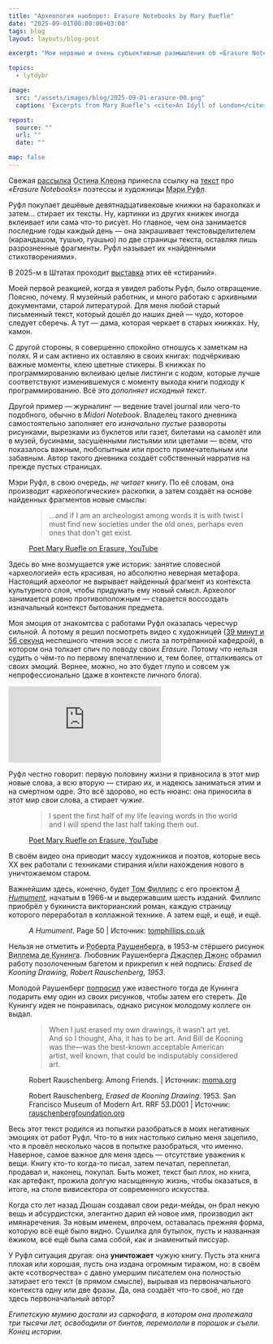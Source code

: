 ```yaml
---
title: "Археология наоборот: Erasure Notebooks by Mary Ruefle"
date: "2025-09-01T00:00:00+03:00"
tags: blog
layout: layouts/blog-post

excerpt: "Мои нервные и очень субъективные размышления об «Erasure Notebooks» поэтессы и художницы Мэри Руфл"

topics:
  - lytdybr

image:
  src: "/assets/images/blog/2025-09-01-erasure-00.png"
  caption: 'Excerpts from Mary Ruefle’s <cite>An Idyll of London</cite>, 2019 | Источник: <a href="https://poetshouse.org/erasures-mary-ruefle-exhibition/">Poets House</a>'

repost:
  source: ""
  url: ""
  date: ""

map: false
---
```


Свежая [рассылка](https://austinkleon.substack.com/p/somebody-needs-to-know-the-time) <abbr title="Austin Kleon">Остина Клеона</abbr> принесла ссылку на [текст](https://www.theparisreview.org/blog/2025/08/12/erasure-notebooks/) про <cite>«Erasure Notebooks»</cite> поэтессы и художницы <abbr title="Mary Ruefle">Мэри Руфл</abbr>.

Руфл покупает дешёвые девятнадцативековые книжки на барахолках и затем... стирает их тексты. Ну, картинки из других книжек иногда вклеивает или сама что-то рисует. Но главное, чем она занимается последние годы каждый день — она закрашивает текстовыделителем (карандашом, тушью, гуашью) по две страницы текста, оставляя лишь разрозненные фрагменты. Руфл называет их «найденными стихотворениями».

В 2025-м в Штатах проходит [выставка](https://poetshouse.org/erasures-mary-ruefle-exhibition/) этих её «стираний».

Моей первой реакцией, когда я увидел работы Руфл, было отвращение. Поясню, почему. Я музейный работник, и много работаю с архивными документами, старой литературой. Для меня любой старый письменный текст, который дошёл до наших дней — чудо, которое следует сберечь. А тут — дама, которая черкает в старых книжках. Ну, камон.

С другой стороны, я совершенно спокойно отношусь к заметкам на полях. Я и сам активно их оставляю в своих книгах: подчёркиваю важные моменты, клею цветные стикеры. В книжках по программированию вклеиваю целые листинги с кодом, которые лучше соответствуют изменившемуся с моменту выхода книги подходу к программированию. Всё это _дополняет исходный текст_.

Другой пример — журналинг — ведение travel journal или чего-то подобного, обычно в <cite>Midori Notebook</cite>. Владелец такого дневника самостоятельно заполняет его _изначально пустые_ развороты рисунками, вырезками из буклетов или газет, билетами на самолёт или в музей, бусинами, засушенными листьями или цветами — всем, что показалось важным, любопытным или просто примечательным или забавным. Автор такого дневника создаёт собственный нарратив на прежде пустых страницах.

Мэри Руфл, в свою очередь, _не читает_ книгу. По её словам, она производит «археологические» раскопки, а затем создаёт на основе найденных фрагментов новые смыслы:

<figure class="quote">
  <blockquote>
…and if I am an archeologist among words it is with twist I must find new societies under the old ones, perhaps even ones that don't get exist.
  </blockquote>
  <figcaption class="quote-caption">
<a href="https://youtu.be/58MtQydc5Zs?si=0IOhP8Vw31o8NPRg">Poet Mary Ruefle on Erasure, YouTube</a>
  </figcaption>
</figure>

Здесь во мне возмущается уже историк: занятие словесной «археологией» есть красивая, но абсолютно неверная метафора. Настоящий археолог не вырывает найденный фрагмент из контекста культурного слоя, чтобы придумать ему новый смысл. Археолог занимается ровно противоположным — старается воссоздать изначальный контекст бытования предмета.

Моя эмоция от знакомтсва с работами Руфл оказалась чересчур сильной. А потому я решил посмотреть видео с художницей ([39 минут и 56 секунд](https://youtu.be/58MtQydc5Zs) неспешного чтения эссе с листа за потрёпанной кафедрой), в котором она толкает спич по поводу своих <cite>Erasure</cite>. Потому что нельзя судить о чём-то по первому впечатлению и, тем более, отталкиваясь от своих эмоций. Вернее, можно, но это будет глупо и совсем уж непрофессионально (даже в контексте личного блога).

<div class="video-frame">
<iframe src="https://www.youtube-nocookie.com/embed/58MtQydc5Zs?si=R_z2DoewcWmjI7rE" title="YouTube video player" frameborder="0" allow="accelerometer; autoplay; clipboard-write; encrypted-media; gyroscope; picture-in-picture; web-share" referrerpolicy="strict-origin-when-cross-origin" allowfullscreen></iframe>
</div>

Руфл честно говорит: первую половину жизни я привносила в этот мир новые слова, а всю вторую — стираю их, и надеюсь заниматься этим и на смертном одре. Это всё здорово, но есть нюанс: она приносила в этот мир _свои_ слова, а стирает _чужие_.

<figure class="quote">
  <blockquote>
I spent the first half of my life leaving words in the world and I will spend the last half taking them out.
  </blockquote>
  <figcaption class="quote-caption">
<a href="https://youtu.be/58MtQydc5Zs?si=0IOhP8Vw31o8NPRg">Poet Mary Ruefle on Erasure, YouTube</a>
  </figcaption>
</figure>

В своём видео она приводит массу художников и поэтов, которые весь XX век работали с техниками стирания и/или нахождения нового в уничтожаемом старом.

Важнейшим здесь, конечно, будет <abbr title="Tom Phillips">Том Филлипс</abbr> с его проектом <cite><a href="https://www.tomphillips.co.uk/works/humument">A Humument</a></cite>, начатым в 1966-м и выдержавшим шесть изданий. Филлипс приобрёл у букиниста викторианский роман, каждую страницу которого переработал в коллажной технике. А затем ещё, и ещё, и ещё.

<figure>
  <img src="https://www.tomphillips.co.uk/images/stories/humument/edition3/page-50.jpg" alt="">
  <figcaption>
<cite>A Humument</cite>. Page 50 | Источник: <a href="https://www.tomphillips.co.uk/works/humument/slideshow/1-50/9677-page-50">tomphillips.co.uk</a>
  </figcaption>
</figure>

Нельзя не отметить и <abbr title="Robert Rauschenberg">Роберта Раушенберга</abbr>, в 1953-м стёршего рисунок <abbr title="Willem de Kooning">Виллема де Кунинга</abbr>. Любовник Раушенберга <abbr title="Jasper Johns">Джаспер Джонс</abbr> обрамил работу позолоченным багетом и прикрепил к ней подпись: <cite>Erased de Kooning Drawing, Robert Rauschenberg, 1953</cite>.

Молодой Раушенберг [попросил](https://www.moma.org/audio/playlist/40/642) уже известного тогда де Кунинга подарить ему один из своих рисунков, чтобы затем его стереть. Де Кунингу идея не понравилась, однако рисунок молодому коллеге он выдал.

<figure class="quote">
  <blockquote>
 When I just erased my own drawings, it wasn’t art yet. And so I thought, Aha, it has to be art. And Bill de Kooning was the—was the best-known acceptable American artist, well known, that could be indisputably considered art.
  </blockquote>
  <figcaption class="quote-caption">
Robert Rauschenberg: Among Friends. | Источник: <a href="moma.org/audio/playlist/40/642">moma.org</a>
  </figcaption>
</figure>

<figure>
  <img src="https://www.rauschenbergfoundation.org/sites/default/files/2025-03/53.D001_00.jpg" alt="">
  <figcaption>
Robert Rauschenberg, <cite>Erased de Kooning Drawing</cite>. 1953. San Francisco Museum of Modern Art. RRF 53.D001 | Источник: <a href="https://www.rauschenbergfoundation.org/art/artwork/erased-de-kooning-drawing">rauschenbergfoundation.org</a>
  </figcaption>
</figure>

Весь этот текст родился из попытки разобраться в моих негативных эмоциях от работ Руфл. Что-то в них настолько сильно меня зацепило, что я провёл несколько часов в попытке разобраться, что именно. Наверное, самое важное для меня здесь — отсутствие уважения к вещи. Книгу кто-то когда-то писал, затем печатал, переплетал, продавал и, наконец, покупал. Быть может, текст был плох, но книга, как артефакт, прожила долгую насыщенную жизнь, чтобы оказаться, в итоге, на столе вивисектора от современного искусства.

Когда сто лет назад Дюшан создавал свои реди-мейды, он брал некую вещь и абсурдистски, элегантно дарил ей новое имя, производил акт имянаречения. За новым именем, впрочем, оставалась прежняя форма, которую всё ещё было видно. Сушилка для бутылок, пусть и названная ёжиком, всё ещё была сама собой, как и знаменитый писсуар.

У Руфл ситуация другая: она **уничтожает** чужую книгу. Пусть эта книга плохая или хорошая, пусть она издана огромным тиражом, но: в своём акте «сотворчества» с давно умершим писателем она полностью затирает его текст (в прямом смысле), вырывая из первоначального контекста одну или две фразы. Да, она создаёт что-то своё, но где здесь первоначальный автор?

_Египетскую мумию достали из саркофага, в котором она пролежала три тысячи лет, освободили от бинтов, перемололи в порошок и съели. Конец истории._

